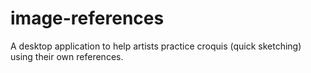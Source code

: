# image-references
 A desktop application to help artists practice croquis (quick sketching) using their own references.
